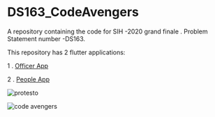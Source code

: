 # DS163_CodeAvengers
A repository containing the code for SIH -2020 grand finale . Problem Statement number -DS163.

This repository has 2 flutter applications:

1 .  [Officer App](https://github.com/saisanjana/DS163_CodeAvengers/tree/master/officer%20app)

2 . [People App](https://github.com/saisanjana/DS163_CodeAvengers/tree/master/people%20app)


![protesto](https://user-images.githubusercontent.com/35323355/89180701-ee2ad900-d5af-11ea-8684-1767cb77b2f8.png)

![code avengers](https://user-images.githubusercontent.com/35323355/89180735-fe42b880-d5af-11ea-807e-1f8afec3463f.png)
